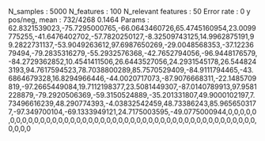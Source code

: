 N_samples                     : 5000
N_features                    : 100
N_relevant features           : 50
Error rate                    : 0
y pos/neg, mean               : 732/4268 0.1464
Params                        : 62.8321539023,-75.7295000765,-66.0643460726,65.4745160954,23.0099775255,-41.6476402702,-57.7820250127,-8.32509743125,14.9962875191,99.2822731137,-53.9049263612,97.6987650269,-29.0048568353,-37.1223679494,-79.2835316279,-55.2932576368,-42.7652794056,-96.9448176579,-84.2729362852,10.4541411506,26.6443527056,24.2931545178,26.5448243193,94.7617594523,78.7038800289,85.7570529409,-84.9111794465,-43.6864679328,16.8294966446,-44.0020717073,-87.9076668311,-22.1485709819,-97.2665449084,19.7112198377,23.5081449307,-87.0140789913,97.9581228879,-79.2920506369,-59.3150524889,-35.201331807,49.9000102197,7.73496616239,48.290774393,-4.03832542459,48.73386243,85.9656503177,-97.349700104,-69.1333949121,24.7175003595,-49.0775000944,0,0,0,0,0,0,0,0,0,0,0,0,0,0,0,0,0,0,0,0,0,0,0,0,0,0,0,0,0,0,0,0,0,0,0,0,0,0,0,0,0,0,0,0,0,0,0,0,0,0
